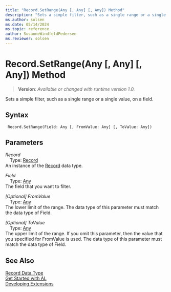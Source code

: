 ```yaml
---
title: "Record.SetRange(Any [, Any] [, Any]) Method"
description: "Sets a simple filter, such as a single range or a single value, on a field."
ms.author: solsen
ms.date: 05/14/2024
ms.topic: reference
author: SusanneWindfeldPedersen
ms.reviewer: solsen
---
```

[//]: # (START>DO_NOT_EDIT)
[//]: # (IMPORTANT:Do not edit any of the content between here and the END>DO_NOT_EDIT.)
[//]: # (Any modifications should be made in the .xml files in the ModernDev repo.)
# Record.SetRange(Any [, Any] [, Any]) Method
> **Version**: _Available or changed with runtime version 1.0._

Sets a simple filter, such as a single range or a single value, on a field.


## Syntax
```AL
 Record.SetRange(Field: Any [, FromValue: Any] [, ToValue: Any])
```
## Parameters
*Record*  
&emsp;Type: [Record](record-data-type.md)  
An instance of the [Record](record-data-type.md) data type.  

*Field*  
&emsp;Type: [Any](../any/any-data-type.md)  
The field that you want to filter.  

*[Optional] FromValue*  
&emsp;Type: [Any](../any/any-data-type.md)  
The lower limit of the range. The data type of this parameter must match the data type of Field.  

*[Optional] ToValue*  
&emsp;Type: [Any](../any/any-data-type.md)  
The upper limit of the range. If you omit this parameter, then the value that you specified for FromValue is used. The data type of this parameter must match the data type of Field.  



[//]: # (IMPORTANT: END>DO_NOT_EDIT)
## See Also
[Record Data Type](record-data-type.md)  
[Get Started with AL](../../devenv-get-started.md)  
[Developing Extensions](../../devenv-dev-overview.md)